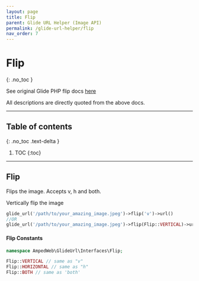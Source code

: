 ```yaml
---
layout: page
title: Flip
parent: Glide URL Helper (Image API)
permalink: /glide-url-helper/flip
nav_order: 7
---
```


# Flip
{: .no_toc }

See original Glide PHP flip docs [here](https://glide.thephpleague.com/2.0/api/flip/)

All descriptions are directly quoted from the above docs.

---------------------

## Table of contents
{: .no_toc .text-delta }

1. TOC
{:toc}
---

## Flip

Flips the image. Accepts v, h and both.

Vertically flip the image

```php 
glide_url('/path/to/your_amazing_image.jpeg')->flip('v')->url()
//OR
glide_url('/path/to/your_amazing_image.jpeg')->flip(Flip::VERTICAL)->url()
```

#### Flip Constants

```php
namespace AmpedWeb\GlideUrl\Interfaces\Flip;

Flip::VERTICAL // same as "v"
Flip::HORIZONTAL // same as "h"
Flip::BOTH // same as 'both'
```